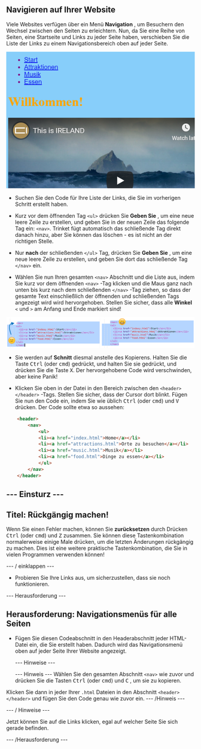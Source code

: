 ## Navigieren auf Ihrer Website

Viele Websites verfügen über ein Menü **Navigation** , um Besuchern den Wechsel zwischen den Seiten zu erleichtern. Nun, da Sie eine Reihe von Seiten, eine Startseite und Links zu jeder Seite haben, verschieben Sie die Liste der Links zu einem Navigationsbereich oben auf jeder Seite.

![Beispiel für eine Webseite mit Navigationslinks oben](images/egNavLinksAtTop.png)

- Suchen Sie den Code für Ihre Liste der Links, die Sie im vorherigen Schritt erstellt haben.

- Kurz vor dem öffnenden Tag `<ul>` drücken Sie **Geben Sie** , um eine neue leere Zeile zu erstellen, und geben Sie in der neuen Zeile das folgende Tag ein: `<nav>`. Trinket fügt automatisch das schließende Tag direkt danach hinzu, aber Sie können das löschen - es ist nicht an der richtigen Stelle.

- Nur **nach** der schließenden `</ul>` Tag, drücken Sie **Geben Sie** , um eine neue leere Zeile zu erstellen, und geben Sie dort das schließende Tag `</nav>` ein.

- Wählen Sie nun Ihren gesamten `<nav>` Abschnitt und die Liste aus, indem Sie kurz vor dem öffnenden `<nav>` -Tag klicken und die Maus ganz nach unten bis kurz nach dem schließenden `</nav>` -Tag ziehen, so dass der gesamte Text einschließlich der öffnenden und schließenden Tags angezeigt wird wird hervorgehoben. Stellen Sie sicher, dass alle **Winkel** `<` und `>` am Anfang und Ende markiert sind!

![Der Text auf der linken Seite ist nicht vollständig ausgewählt, während der Text auf der rechten Seite ist](images/egSelectedYayWoops.png)

- Sie werden auf **Schnitt** diesmal anstelle des Kopierens. Halten Sie die Taste <kbd>Ctrl</kbd> (oder <kbd>cmd</kbd>) gedrückt, und halten Sie sie gedrückt, und drücken Sie die Taste <kbd>X</kbd>. Der hervorgehobene Code wird verschwinden, aber keine Panik!

- Klicken Sie oben in der Datei in den Bereich zwischen den `<header> </header>` -Tags. Stellen Sie sicher, dass der Cursor dort blinkt. Fügen Sie nun den Code ein, indem Sie wie üblich <kbd>Ctrl</kbd> (oder <kbd>cmd</kbd>) und <kbd>V</kbd> drücken. Der Code sollte etwa so aussehen:

```html
    <header>
        <nav>
            <ul>
            <li><a href="index.html">Home</a></li>
            <li><a href="attractions.html">Orte zu besuchen</a></li>
            <li><a href="music.html">Musik</a></li>
            <li><a href="food.html">Dinge zu essen</a></li>
            </ul>
        </nav>
    </header>
```

## \--- Einsturz \---

## Titel: Rückgängig machen!

Wenn Sie einen Fehler machen, können Sie **zurücksetzen** durch Drücken <kbd>Ctrl</kbd> (oder <kbd>cmd</kbd>) und <kbd>Z</kbd> zusammen. Sie können diese Tastenkombination normalerweise einige Male drücken, um die letzten Änderungen rückgängig zu machen. Dies ist eine weitere praktische Tastenkombination, die Sie in vielen Programmen verwenden können!

\--- / einklappen \---

- Probieren Sie Ihre Links aus, um sicherzustellen, dass sie noch funktionieren.

\--- Herausforderung \---

## Herausforderung: Navigationsmenüs für alle Seiten

- Fügen Sie diesen Codeabschnitt in den Headerabschnitt jeder HTML-Datei ein, die Sie erstellt haben. Dadurch wird das Navigationsmenü oben auf jeder Seite Ihrer Website angezeigt.
    
    \--- Hinweise \---
    
    \--- Hinweis \--- Wählen Sie den gesamten Abschnitt `<nav>` wie zuvor und drücken Sie die Tasten <kbd>Ctrl</kbd> (oder <kbd>cmd</kbd>) und <kbd>C</kbd> , um sie zu kopieren.

Klicken Sie dann in jeder Ihrer `.html` Dateien in den Abschnitt `<header> </header>` und fügen Sie den Code genau wie zuvor ein. \--- /Hinweis \---

\--- / Hinweise \---

Jetzt können Sie auf die Links klicken, egal auf welcher Seite Sie sich gerade befinden.

\--- /Herausforderung \---
